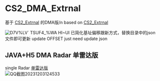 # CS2_DMA_Extrnal
基于 [CS2_Extrnal](https://github.com/TKazer/CS2_External)   的DMA版/n
based on [CS2_Extrnal](https://github.com/TKazer/CS2_External)   

![D7V%LV` TSUF4_%WA HI~UI](https://github.com/MoZiHao/CS2_DMA_Extrnal/assets/31085148/eefea6bf-b10d-49b0-8f21-94aac218d841)
已简化基址偏移跟新方式，替换目录中的json文件即可更新
update OFFSET just need update json
 ##  JAVA+H5 DMA Radar 单雷达版
 single Radar
 [单雷达版](https://github.com/MoZiHao/CS2_DMA_Radar/tree/main)  
![QQ截图20231203124533](https://github.com/MoZiHao/CS2_DMA_Radar/assets/31085148/c99c95c7-a772-47ea-994d-b7a99585c700)
